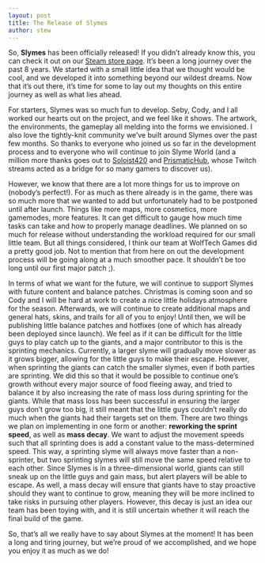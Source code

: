 ```yaml
---
layout: post
title: The Release of Slymes
author: stew
---
```

So, **Slymes** has been officially released! If you didn’t already know this, you can check it out on our [Steam store page](http://store.steampowered.com/app/530300/). It’s been a long journey over the past 8 years. We started with a small little idea that we thought would be cool, and we developed it into something beyond our wildest dreams. Now that it’s out there, it’s time for some to lay out my thoughts on this entire journey as well as what lies ahead.

For starters, Slymes was so much fun to develop. Seby, Cody, and I all worked our hearts out on the project, and we feel like it shows. The artwork, the environments, the gameplay all melding into the forms we envisioned. I also love the tightly-knit community we’ve built around Slymes over the past few months. So thanks to everyone who joined us so far in the development process and to everyone who will continue to join Slyme World (and a million more thanks goes out to [Soloist420](http://twitch.tv/Soloist420) and [PrismaticHub](http://www.twitch.tv/prismatichub), whose Twitch streams acted as a bridge for so many gamers to discover us).

However, we know that there are a lot more things for us to improve on (nobody’s perfect!). For as much as there already is in the game, there was so much more that we wanted to add but unfortunately had to be postponed until after launch. Things like more maps, more cosmetics, more gamemodes, more features. It can get difficult to gauge how much time tasks can take and how to properly manage deadlines. We planned on so much for release without understanding the workload required for our small little team. But all things considered, I think our team at WolfTech Games did a pretty good job. Not to mention that from here on out the development process will be going along at a much smoother pace. It shouldn’t be too long until our first major patch ;).

In terms of what we want for the future, we will continue to support Slymes with future content and balance patches. Christmas is coming soon and so Cody and I will be hard at work to create a nice little holidays atmosphere for the season. Afterwards, we will continue to create additional maps and general hats, skins, and trails for all of you to enjoy! Until then, we will be publishing little balance patches and hotfixes (one of which has already been deployed since launch). We feel as if it can be difficult for the little guys to play catch up to the giants, and a major contributor to this is the sprinting mechanics. Currently, a larger slyme will gradually move slower as it grows bigger, allowing for the little guys to make their escape. However, when sprinting the giants can catch the smaller slymes, even if both parties are sprinting. We did this so that it would be possible to continue one’s growth without every major source of food fleeing away, and tried to balance it by also increasing the rate of mass loss during sprinting for the giants. While that mass loss has been successful in ensuring the larger guys don’t grow too big, it still meant that the little guys couldn’t really do much when the giants had their targets set on them. There are two things we plan on implementing in one form or another: **reworking the sprint speed**, as well as **mass decay**. We want to adjust the movement speeds such that all sprinting does is add a constant value to the mass-determined speed. This way, a sprinting slyme will always move faster than a non-sprinter, but two sprinting slymes will still move the same speed relative to each other. Since Slymes is in a three-dimensional world, giants can still sneak up on the little guys and gain mass, but alert players will be able to escape. As well, a mass decay will ensure that giants have to stay proactive should they want to continue to grow, meaning they will be more inclined to take risks in pursuing other players. However, this decay is just an idea our team has been toying with, and it is still uncertain whether it will reach the final build of the game.


So, that’s all we really have to say about Slymes at the moment! It has been a long and tiring journey, but we’re proud of we accomplished, and we hope you enjoy it as much as we do!
